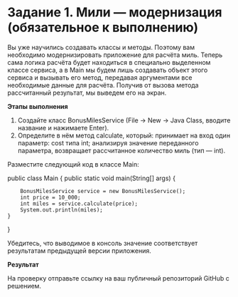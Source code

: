 # Задание 1. Мили — модернизация (обязательное к выполнению)
Вы уже научились создавать классы и методы. Поэтому вам необходимо модернизировать приложение для расчёта миль. Теперь сама логика расчёта будет находиться в специально выделенном классе сервиса, а в Main мы будем лишь создавать объект этого сервиса и вызывать его метод, передавая аргументами все необходимые данные для расчёта. Получив от вызова метода рассчитанный результат, мы выведем его на экран.

**Этапы выполнения**

1. Создайте класс BonusMilesService (File -> New -> Java Class, вводите название и нажимаете Enter).
2. Определите в нём метод calculate, который:
принимает на вход один параметр: cost типа int;
анализируя значение переданного параметра, возвращает рассчитанное количество миль (тип — int).

Разместите следующий код в классе Main:

public class Main {
    public static void main(String[] args) {
        
        BonusMilesService service = new BonusMilesService();
        int price = 10_000;
        int miles = service.calculate(price);
        System.out.println(miles);
    }
}

Убедитесь, что выводимое в консоль значение соответствует результатам предыдущей версии приложения.

**Результат**

На проверку отправьте ссылку на ваш публичный репозиторий GitHub с решением.